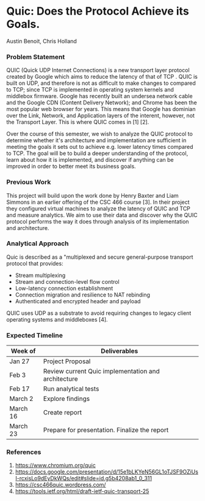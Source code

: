 # Quic: Does the Protocol Achieve its Goals.
Austin Benoit, Chris Holland  

### Problem Statement
QUIC (Quick UDP Internet Connections) is a new transport layer protocol created by Google which aims to reduce the latency of that of TCP . QUIC is built on UDP, and therefore is not as difficult to make changes to compared to TCP; since TCP is implemented in operating system kernels and middlebox firmware. Google has recently built an undersea network cable and the Google CDN (Content Delivery Network); and Chrome has been the most popular web browser for years. This means that Google has dominian over the Link, Network, and Application layers of the interent, however, not the Transport Layer. This is where QUIC comes in [1] [2].  

Over the course of this semester, we wish to analyze the QUIC protocol to determine whether it's architecture and implementation are sufficient in meeting the goals it sets out to achieve e.g. lower latency times compared to TCP. The goal will be to build a deeper understanding of the protocol, learn about how it is implemented, and discover if anything can be improved in order to better meet its business goals.  

### Previous Work
This project will build upon the work done by Henry Baxter and Liam Simmons in an earlier offering of the CSC 466 course [3]. In their project they configured virtual machines to analyze the latency of QUIC and TCP and measure analytics. We aim to use their data and discover why the QUIC protocol performs the way it does through analysis of its implementation and architecture.

### Analytical Approach
Quic is described as a "multiplexed and secure general-purpose transport protocol that provides:

   * Stream multiplexing
   * Stream and connection-level flow control
   * Low-latency connection establishment
   * Connection migration and resilience to NAT rebinding
   * Authenticated and encrypted header and payload

QUIC uses UDP as a substrate to avoid requiring changes to legacy client operating systems and middleboxes [4].

### Expected Timeline
| Week of | Deliverables |
---|---
| Jan 27 | Project Proposal |
| Feb 3 | Review current Quic implementation and architecture |
| Feb 17 | Run analytical tests |
| March 2 | Explore findings |
| March 16 | Create report |
| March 23 | Prepare for presentation. Finalize the report |

### References
1. https://www.chromium.org/quic
2. https://docs.google.com/presentation/d/15e1bLKYeN56GL1oTJSF9OZiUsI-rcxisLo9dEyDkWQs/edit#slide=id.g5b4208ab1_0_311
3. https://csc466quic.wordpress.com/
4. https://tools.ietf.org/html/draft-ietf-quic-transport-25